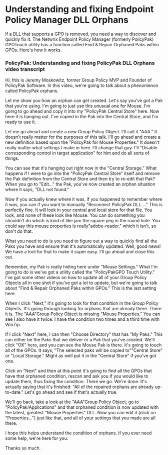 # Understanding and fixing Endpoint Policy Manager DLL Orphans

If a DLL that supports a GPO is removed, you need a way to discover and quickly fix it. The Netwrix
Endpoint Policy Manager (formerly PolicyPak) GPOTouch utility has a function called Find & Repair
Orphaned Paks within GPOs. Here's how it works.

### PolicyPak: Understanding and fixing PolicyPak DLL Orphans video transcript

Hi, this is Jeremy Moskowitz, former Group Policy MVP and Founder of PolicyPak Software. In this
video, we're going to talk about a phenomenon called PolicyPak orphans.

Let me show you how an orphan can get created. Let's say you've got a Pak that you're using. I'm
going to just use this unusual one for Mouse. I'm going to go ahead and copy it into my "PolicyPak
Central Store" here. Now here it is hanging out. I've copied in the Pak into the Central Store, and
I'm ready to use it.

Let me go ahead and create a new Group Policy Object. I'll call it "AAA." It doesn't really matter
for the purposes of this talk. I'll go ahead and create a new definition based upon the "PolicyPak
for Mouse Properties." It doesn't really matter what settings I make in here. I'll change that guy.
I'll "Disable corresponding control in target application" for him and do all sorts of things.

You can see that it's hanging out right now in the "Central Storage." What happens if I were to go
into the "PolicyPak Central Store" itself and remove the Pak definition from the Central Store and
then try to re-edit that Pak? When you go to "Edit…" the Pak, you've now created an orphan situation
where it says, "DLL not found."

Now if you actually knew where it was, if you happened to remember where it was, you can if you want
to manually "Reconnect PolicyPak DLL…." This is perfectly fine. It will look in your central and
local store for that file. You look, and none of these look like Mouse. You can do something you
shouldn't do which is kind of like jam the square peg in the round hole. You could say this mouse
properties is really"adobe-reader," which it isn't, so don't do that.

What you need to do is you need to figure out a way to quickly find all the Paks you have and ensure
that it's automatically updated. Well, good news! We have a tool for that to make it super easy.
I'll go ahead and close this out.

Remember, my Pak is really hiding here under "Mouse Settings." What I'm going to do is we've got a
utility called the "PolicyPakGPO Touch Utility." I've got some other videos on how to update all of
your Group Policy Objects all in one shot if you've got a lot to update, but we're going to talk
about "Find & Repair Orphaned Paks within GPOs." This is the last setting here.

When I click "Next," it's going to look for that condition in the Group Policy Objects. It's going
through looking for orphans that are already there. There it is. The "AAA"Group Policy Object is
missing "Mouse Properties." You can see I also have it twice. I have the condition two times and a
third time with WinZip.

If I click "Next" here, I can then "Choose Directory" that has "My Paks." This can either be the
Paks that we deliver or a Pak that you've created. We'll click "OK" here, and you can see the Mouse
Pak is there. It's going to touch all of the GPOs. It says, "The selected paks will be copied
to""Central Store" or "Local Storage." Might as well put it in the "Central Store" if you've got
one.

Click on "Next" and then at this point it's going to find all the GPOs that have that orphaned
condition, rescan and ask you if you would like to update them, thus fixing the condition. There we
go. We're done. It's actually saying that it's finished: "All of the repaired orphans are already
up-to-date." Let's go ahead and see if that's actually true.

We'll go back, take a look at the "AAA"Group Policy Object, go to "PolicyPak/Applications" and that
orphaned condition is now updated with the latest, greatest "Mouse Properties" DLL. Now you can edit
it (click on "Properties…") just like that, and all of your settings that you made are all there.

I hope this helps understand the condition of orphans. If you ever need some help, we're here for
you.

Thanks so much.
